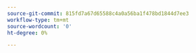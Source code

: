 ```yaml
---
source-git-commit: 815fd7a67d65588c4a0a56ba1f478bd1844d7ee3
workflow-type: tm+mt
source-wordcount: '0'
ht-degree: 0%

---
```

